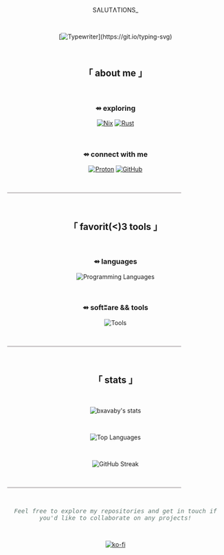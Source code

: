 <div align="center">

SɅLUTɅTIONS_

<br>

[![Typewriter](https://readme-typing-svg.herokuapp.com?font=Space+Mono&size=32&duration=2500&color=4D2ED0&background=00000000&center=true&vCenter=true&width=1000&lines=LINUX+CLI+DEVELOPMENT+WITH+CONSTRAINTS+AROUND;OPSEC;CYBERSECURITY+TOOLING;ABSTRUSE+OPERATIONS;AND+LLM+INTEGRATION;FOR+VOGUISH+CLI+WORKFLOWS!)](https://git.io/typing-svg)

</div>

<br>

<div align="center">

## 「 about me 」

<br>

</div>

<div align="center">
  
### ⇴ exploring

[![Nix](https://img.shields.io/badge/NIX-1B1B1D?style=for-the-badge&logo=nixos&logoColor=5E6C8C)](https://nixos.org/)
[![Rust](https://img.shields.io/badge/RUST-1B1B1D?style=for-the-badge&logo=rust&logoColor=61535B)](https://www.rust-lang.org/)

<br>

### ⇴ connect with me

<p align="center">
<a href="mailto:bxavaby@protonmail.ch" target="_blank"><img src="https://img.shields.io/badge/Proton-1B1B1D?style=for-the-badge&logo=protonmail&logoColor=4D2ED0" alt="Proton" /></a>
<a href="https://github.com/bxavaby" target="_blank"><img src="https://img.shields.io/badge/GitHub-1B1B1D?style=for-the-badge&logo=github&logoColor=D4C7CA" alt="GitHub" /></a>
</p>

</div>

<br>

<hr style="border:1px solid #61535B; background-color:#61535B; height:1px; width:80%; opacity:0.3">

<br>

<div align="center">

## 「 favorit(<)3 tools 」

<br>

</div>

<div align="center">

### ⇴ languages

<p align="center">
  <img src="https://skillicons.dev/icons?i=bash,go,lua,python" alt="Programming Languages" />
</p>

<br>

### ⇴ softʬare && tools

<p align="center">
  <img src="https://skillicons.dev/icons?i=docker,git,arch,linux" alt="Tools" />
</p>

</div>

<br>

<hr style="border:1px solid #61535B; background-color:#61535B; height:1px; width:80%; opacity:0.3">

<br>

<div align="center">

## 「 stats 」

<br>

<p align="center">
<img src="https://github-readme-stats.vercel.app/api?username=bxavaby&show_icons=true&title_color=4D2ED0&icon_color=4D2ED0&bg_color=1B1B1D&border_color=1B1B1D&text_color=947CDB&hide_border=true" alt="bxavaby's stats" />
</p>

<br>

<p align="center">
<img src="https://github-readme-stats.vercel.app/api/top-langs/?username=bxavaby&layout=compact&bg_color=1B1B1D&border_color=1B1B1D&title_color=4D2ED0&text_color=947CDB&hide_border=true" alt="Top Languages" />
</p>

<br>

<p align="center">
<img src="https://github-readme-streak-stats.herokuapp.com/?user=bxavaby&background=1B1B1D&border=1B1B1D&ring=947CDB&fire=4D2ED0&currStreakLabel=4D2ED0&sideLabels=4D2ED0&currStreakNum=4D2ED0&sideNums=4D2ED0&dates=947CDB&hide_border=true" alt="GitHub Streak" />
</p>

</div>

<br>

<hr style="border:1px solid #61535B; background-color:#61535B; height:1px; width:80%; opacity:0.3">

<br>

<div align="center">

<span style="color:#627972; font-family:monospace">_Feel free to explore my repositories and get in touch if you'd like to collaborate on any projects!_</span>

<br>

[![ko-fi](https://ko-fi.com/img/githubbutton_sm.svg)](https://ko-fi.com/P5P116XU3H)

</div>

